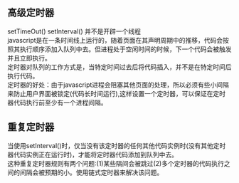## 高级定时器
setTimeOut() setInterval() 并不是开辟一个线程  
javascript是在一条时间线上运行的，随着页面在其声明周期中的推移，代码会按照其执行顺序添加入队列中去。但进程处于空闲时间的时候，下一个代码会被触发并且立即执行。  
定时器对队列的工作方式是，当特定时间过去后将代码插入，并不是在特定时间后执行代码。  
定时器的好处：由于javascript进程会阻塞其他页面的处理，所以必须有些小间隔来防止用户界面被锁定(代码长时间运行),这样设置一个定时器，可以保证在定时器代码执行前至少有一个进程间隔。  
## 重复定时器
当使用setInterval()时，仅当没有该定时器的任何其他代码实例时(没有其他定时器代码实例正在运行时)，才能将定时器代码添加到队列中去。  
这种重复定时器规则有两个问题:(1)某些隔间会被跳过(2)多个定时器的代码执行之间的间隔会被预期的小。使用链式定时器来解决该问题。